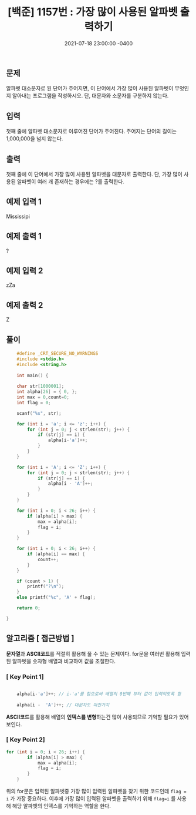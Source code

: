 ﻿---
title: "[백준] 1157번 : 가장 많이 사용된 알파벳 출력하기"
date: 2021-07-18 23:00:00 -0400
categories:
- Algorithm
tags:
- 백준
- 알고리즘
- 단계별 풀어보기
---

## 문제
알파벳 대소문자로 된 단어가 주어지면, 이 단어에서 가장 많이 사용된 알파벳이 무엇인지 알아내는 프로그램을 작성하시오. 단, 대문자와 소문자를 구분하지 않는다.

## 입력

첫째 줄에 알파벳 대소문자로 이루어진 단어가 주어진다. 주어지는 단어의 길이는 1,000,000을 넘지 않는다.
  

## 출력

첫째 줄에 이 단어에서 가장 많이 사용된 알파벳을 대문자로 출력한다. 단, 가장 많이 사용된 알파벳이 여러 개 존재하는 경우에는 ?를 출력한다.

## 예제 입력 1
Mississipi

## 예제 출력 1
?
## 예제 입력 2
zZa

## 예제 출력 2
Z

## 풀이
```c
    #define _CRT_SECURE_NO_WARNINGS
    #include <stdio.h>
    #include <string.h>
    
    int main() {
    	
	char str[1000001];
	int alpha[26] = { 0, };
	int max = 0,count=0;
	int flag = 0;

	scanf("%s", str);

	for (int i = 'a'; i <= 'z'; i++) {
		for (int j = 0; j < strlen(str); j++) {
			if (str[j] == i) {
				alpha[i-'a']++;
			}
		}
	}

	for (int i = 'A'; i <= 'Z'; i++) {
		for (int j = 0; j < strlen(str); j++) {
			if (str[j] == i) {
				alpha[i - 'A']++;
			}
		}
	}

	for (int i = 0; i < 26; i++) {
		if (alpha[i] > max) {
			max = alpha[i];
			flag = i;
		}
	}

	for (int i = 0; i < 26; i++) {
		if (alpha[i] == max) {
			count++;
		}
	}

	if (count > 1) {
		printf("?\n");
	}
	else printf("%c", 'A' + flag);

	return 0;

}
```




## 알고리즘 [ 접근방법 ]

**문자열**과 **ASCII코드**를 적절히 활용해 풀 수 있는 문제이다. for문을 여러번 활용해 입력된 알파벳을 숫자형 배열과 비교하여 값을 조절한다.
<br>
### [ Key Point 1] 
```c

    alpha[i-'a']++; // i-'a'를 함으로써 배열의 0번째 부터 값이 입력되도록 함
    
    alpha[i -  'A']++; // 대문자도 마찬가지

```

**ASCII코드**를 활용해 배열의 **인덱스를 변형**하는건 많이 사용되므로 기억할 필요가 있어보인다.
<br>

### [ Key Point 2] 
```c
for (int i = 0; i < 26; i++) {
		if (alpha[i] > max) {
			max = alpha[i];
			flag = i;
		}
	}
```
위의 for문은 입력된 알파벳중 가장 많이 입력된 알파벳을 찾기 위한 코드인데 `flag = i` 가 가장 중요하다. 이후에 가장 많이 입력된 알파벳을 출력하기 위해 `flag=i` 를 사용해 해당 알파벳의 인덱스를 기억하는 역할을 한다.
